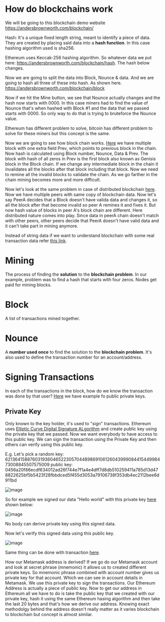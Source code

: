 # How do blockchains work
We will be going to this blockchain demo website https://andersbrownworth.com/blockchain/

Hash: It's a unique fixed length string, meant to identify a piece of data. They are created by placing said data into a **hash function**. In this case hashing algorithm used is sha256.

Ethereum uses Keccak-256 hashing algorithm. So whatever data we put here: https://andersbrownworth.com/blockchain/hash. The hash below changes. 

Now we are going to split the data into Block, Nounce & data. And we are going to hash all three of these into hash. As shown here. https://andersbrownworth.com/blockchain/block

Now if we hit the Mine button, we see that Nounce actually changes and the hash now starts with 0000. In this case miners had to find the value of Nounce that's when hashed with Block #1 and the data that we passed starts with 0000. So only way to do that is trying to bruteforce the Nounce value.

Ethereum has different problem to solve, bitcoin has different problem to solve for these miners but this concept is the same.

Now we are going to see how block chain works. [Here](https://andersbrownworth.com/blockchain/blockchain) we have multiple block with one extra field Prev, which points to previous block in the chain. Now hash is calculated using Block number, Nounce, Data & Prev. The block with hash of all zeros in Prev is the first block also known as Genisis block in the Block chain.
If we change any intermediate block in the chain it invalidates all the blocks after that block including that block. Now we need to remine all the invalid blocks to validate the chain. As we go farther in the chain mining becomes more and more difficult.

Now let's look at the same problem in case of distributed blockchain [here](https://andersbrownworth.com/blockchain/distributed). Now we have multiple peers with same copy of blockchain data. Now let's say PeerA decides that a Block doesn't have valida data and changes it, so all the block after that become invalid so peer A remines it and fixes it. But now hash value of blocks in peer A's block chain are different. Here distributed nature comes into play. Since data in peerA chain doesn't match with other peers, other peers decide that PeerA doesn't have valid data and it can't take part in mining anymore.

Instead of string data if we want to understand blockchain with some real transaction data refer [this link](https://andersbrownworth.com/blockchain/tokens).

# Mining
The process of finding the **solution** to the **blockchain problem**. In our example, problem was to find a hash that starts with four zeros. Nodes get paid for mining blocks.

# Block
A list of transactions mined together.

# Nounce
A **number used once** to find the solution to the **blockchain problem**.
It's also used to define the transaction number for an account/address.

# Signing Transactions
In each of the transactions in the block, how do we know the transaction was done by that user?
[Here](https://andersbrownworth.com/blockchain/public-private-keys/keys) we have example fo public private keys.

## Private Key
Only known to the key holder, it's used to "sign" transactions. Ethereum uses [Elliptic Curve Digital Signature ALgorithm](https://en.wikipedia.org/wiki/Elliptic_Curve_Digital_Signature_Algorithm) and create public key using the private key that we passed. Now we want everybody to have access to this public key. We can sign the transaction using the Private Key and then others can verify using this public key.

E.g. Let's pick a random key: 62136415887603193604652230570448986910612604399908441544998473008845507575009
public key: 0456a20f86ecdf634012ad26f744e7f1a4e4dff7d8db510259411a785d13d478822625bf5b5423f28fbbdced5f455d3053a79106738f353db4ec2112bee6d911bd

![image](https://github.com/vivekprm/solidity-smart-contract/assets/2403660/2f116c61-7874-4a0c-a6de-eb2424075227)

So for example we signed our data "Hello world" with this private key [here](https://andersbrownworth.com/blockchain/public-private-keys/signatures) shown below:

![image](https://github.com/vivekprm/solidity-smart-contract/assets/2403660/65a5c7fe-6f46-4852-81a8-051261bc576b)

No body can derive private key using this signed data.

Now let's verify this signed data using this public key.

![image](https://github.com/vivekprm/solidity-smart-contract/assets/2403660/aafaa9a3-028c-40e0-9cec-b91d49131157)

Same thing can be done with transaction [here](https://andersbrownworth.com/blockchain/public-private-keys/transaction).

How our Metamask address is derived?
If we go do our Metamask account and look at secret phrase (mnemonic) it allows us to created different private keys. So mnemonic phrase combined with account number gives us private key for that account. Which we can see in account details in Metamask. We use this private key to sign the transactions.
Our Ethereum Address is actually a piece of public key. Now to get our address in Ethereum all we have to do is take the public key that we created with our private key, hash it using the same Ethereum hasing algorithm and then take the last 20 bytes and that's how we derive our address. 
Knowing exact methodolgy behind the address doesn't really matter as it varies blockchain to blockchain but concept is almost similar.
